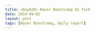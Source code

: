 ```yaml
---
title: <Day020> Naver Boostcamp AI Tech
date: 2024-09-02
layout: post
tags: [Naver Boostcamp, daily report]
---
```

